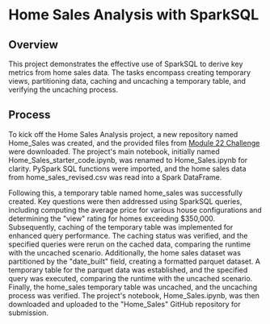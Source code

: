 # Home Sales Analysis with SparkSQL
## Overview

This project demonstrates the effective use of SparkSQL to derive key metrics from home sales data. The tasks encompass creating temporary views, partitioning data, caching and uncaching a temporary table, and verifying the uncaching process.

## Process 

To kick off the Home Sales Analysis project, a new repository named Home_Sales was created, and the provided files from [Module 22 Challenge](https://static.bc-edx.com/data/dl-1-2/m22/lms/starter/Starter_Code.zip) were downloaded. The project's main notebook, initially named Home_Sales_starter_code.ipynb, was renamed to Home_Sales.ipynb for clarity. PySpark SQL functions were imported, and the home sales data from home_sales_revised.csv was read into a Spark DataFrame.

Following this, a temporary table named home_sales was successfully created. Key questions were then addressed using SparkSQL queries, including computing the average price for various house configurations and determining the "view" rating for homes exceeding $350,000. Subsequently, caching of the temporary table was implemented for enhanced query performance. The caching status was verified, and the specified queries were rerun on the cached data, comparing the runtime with the uncached scenario. Additionally, the home sales dataset was partitioned by the "date_built" field, creating a formatted parquet dataset. A temporary table for the parquet data was established, and the specified query was executed, comparing the runtime with the uncached scenario. Finally, the home_sales temporary table was uncached, and the uncaching process was verified. The project's notebook, Home_Sales.ipynb, was then downloaded and uploaded to the "Home_Sales" GitHub repository for submission.
